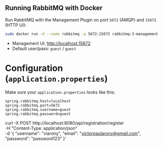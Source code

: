 ## Running RabbitMQ with Docker
Run RabbitMQ with the Management Plugin on port `5672` (AMQP) and `15672` (HTTP UI):
```bash
sudo docker run -d --name rabbitmq -p 5672:15672 rabbitmq:3-management
```

* Management UI: [http://localhost:15672](http://localhost:15672)
* Default user/pass: `guest` / `guest`

# Configuration (`application.properties`)

Make sure your `application.properties` looks like this:

```properites
spring.rabbitmq.host=localhost
spring.rabbitmq.port=5672
spring.rabbitmq.username=guest
spring.rabbitmq.password=guest
```

curl -X POST http://localhost:8080/api/registration/register \
  -H "Content-Type: application/json" \
  -d '{
    "username": "viarony",
    "email": "victorpaularony@gmail.com",
    "password": "password123"
  }'